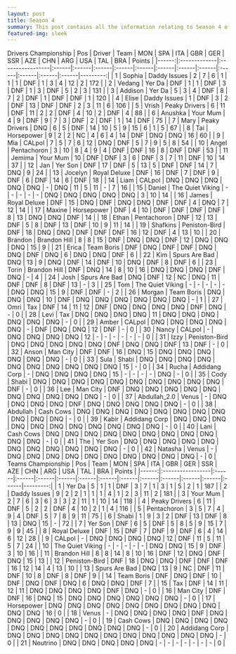```yaml
---
layout: post 
title: Season 4 
summary: This post contains all the information relating to Season 4 of Formula j! 
featured-img: sleek 
--- 
```

Drivers Championship
|   Pos | Driver       | Team             | MON   | SPA   | ITA   | GBR   | GER   | SSR   | AZE   | CHN   | ARG   | USA   | TAL   | BRA   |   Points |
|------:|:-------------|:-----------------|:------|:------|:------|:------|:------|:------|:------|:------|:------|:------|:------|:------|---------:|
|     1 | Sophia       | Daddy Issues     | 2     | 7     | 6     | 1     | 1     | 1     | DNF   | 1     | 3     | 4     | 12    | 2     |      172 |
|     2 | Vedang       | Yer Da           | DNF   | 1     | 1     | DNF   | 3     | DNF   | 1     | 3     | DNF   | 5     | 2     | 3     |      131 |
|     3 | Addison      | Yer Da           | 5     | 3     | 4     | DNF   | 8     | 7     | 2     | DNF   | 1     | DNF   | DNF   | 1     |      120 |
|     4 | Elise        | Daddy Issues     | 1     | DNF   | 3     | 2     | DNF   | 13    | DNF   | DNF   | 2     | 3     | 11    | 6     |      106 |
|     5 | Vrish        | Peaky Drivers    | 6     | 11    | DNF   | 11    | 2     | 2     | DNF   | 4     | 10    | 2     | DNF   | 4     |       88 |
|     6 | Anushka      | Your Mum         | 4     | 9     | DNF   | 9     | 7     | 3     | DNF   | 2     | DNF   | 1     | 14    | DNF   |       75 |
|     7 | Mary         | Peaky Drivers    | DNQ   | 6     | 5     | DNF   | 14    | 10    | 5     | 9     | 15    | 6     | 1     | 5     |       67 |
|     8 | Tai          | Horsepower       | 9     | 2     | 2     | NC    | 4     | 6     | 4     | 14    | DNF   | DNQ   | DNQ   | 16    |       60 |
|     9 | Mia          | CALpol           | 7     | 5     | 7     | 6     | 12    | DNQ   | DNF   | 5     | 7     | 9     | 5     | 8     |       54 |
|    10 | Angel        | Pentachoron      | 3     | 10    | 8     | 4     | 9     | 4     | DNF   | DNF   | 16    | 8     | DNF   | DNF   |       53 |
|    11 | Jemima       | Your Mum         | 10    | DNF   | DNF   | 3     | 6     | DNF   | 3     | 7     | 11    | DNF   | 10    | 14    |       37 |
|    12 | Jan          | Yer Son          | DNF   | 17    | DNF   | 5     | 13    | 5     | DNF   | DNF   | 14    | 7     | DNQ   | 9     |       24 |
|    13 | Jocelyn      | Royal Deluxe     | DNF   | 16    | DNF   | 7     | DNF   | 9     | DNF   | 6     | DNF   | 14    | 6     | DNF   |       18 |
|    14 | Liam         | CALpol           | DNQ   | DNQ   | DNQ   | DNQ   | DNQ   | -     | DNQ   | 11    | 5     | 11    | -     | 7     |       16 |
|    15 | Daniel       | The Quiet Viking | -     | -     | -     | -     | -     | DNQ   | DNQ   | DNQ   | DNQ   | DNQ   | 3     | 10    |       14 |
|    16 | James        | Royal Deluxe     | DNF   | 15    | DNQ   | DNF   | DNQ   | DNQ   | DNF   | DNF   | 4     | DNQ   | 7     | 12    |       14 |
|    17 | Maxine       | Horsepower       | DNF   | 4     | 10    | DNF   | DNF   | DNF   | DNF   | 8     | 13    | DNQ   | DNQ   | DNF   |       14 |
|    18 | Ethan        | Pentachoron      | DNF   | 12    | 13    | DNF   | 5     | 8     | DNF   | 13    | DNF   | 10    | 9     | 11    |       14 |
|    19 | Shafkins     | Peniston-Bird    | DNF   | 18    | DNQ   | DNQ   | DNF   | DNF   | DNF   | 16    | 12    | DNF   | 4     | 13    |       10 |
|    20 | Brandon      | Brandon Hill     | 8     | 8     | 15    | DNF   | DNQ   | DNQ   | DNF   | 12    | DNQ   | DNQ   | DNQ   | 15    |        9 |
|    21 | Erica        | Team Boris       | DNF   | DNQ   | DNF   | DNF   | DNQ   | DNQ   | DNF   | DNQ   | 6     | DNQ   | DNQ   | DNF   |        6 |
|    22 | Kim          | Spurs Are Bad    | DNQ   | 13    | 9     | DNQ   | DNF   | 14    | DNF   | 10    | DNQ   | DNF   | 8     | DNF   |        6 |
|    23 | Torin        | Brandon Hill     | DNF   | DNQ   | 14    | 8     | 10    | 16    | DNQ   | DNQ   | DNQ   | DNF   | DNQ   | -     |        4 |
|    24 | Josh         | Spurs Are Bad    | DNQ   | DNF   | 12    | NC    | DNQ   | 11    | DNF   | DNF   | 8     | DNF   | 13    | -     |        3 |
|    25 | Tom          | The Quiet Viking | -     | -     | -     | -     | -     | DNQ   | DNQ   | 15    | 9     | DNF   | DNF   | -     |        2 |
|    26 | Morgan       | Team Boris       | DNQ   | DNQ   | DNQ   | 10    | DNF   | DNQ   | DNQ   | DNQ   | DNQ   | DNQ   | DNQ   | -     |        1 |
|    27 | Omri         | Tax              | DNF   | 14    | 11    | 12    | DNF   | DNQ   | DNQ   | DNQ   | DNQ   | DNF   | DNQ   | -     |        0 |
|    28 | Levi         | Tax              | DNQ   | DNQ   | DNQ   | DNQ   | 11    | DNQ   | DNQ   | DNQ   | DNQ   | DNQ   | DNQ   | -     |        0 |
|    29 | Amber        | CALpol           | DNQ   | DNQ   | DNQ   | DNQ   | DNQ   | -     | DNF   | DNQ   | DNQ   | 12    | DNF   | -     |        0 |
|    30 | Nancy        | CALpol           | -     | DNQ   | DNQ   | DNQ   | DNQ   | 12    | -     | -     | -     | -     | -     | -     |        0 |
|    31 | Izzy         | Peniston-Bird    | DNQ   | DNQ   | DNQ   | DNQ   | DNQ   | DNF   | DNQ   | DNQ   | DNF   | 13    | DNF   | -     |        0 |
|    32 | Anson        | Man City         | DNF   | DNF   | 16    | DNQ   | 15    | DNQ   | DNQ   | DNQ   | DNQ   | DNQ   | DNQ   | -     |        0 |
|    33 | Sula         | Shabi            | DNQ   | DNQ   | DNQ   | DNQ   | DNQ   | DNQ   | DNQ   | DNQ   | DNQ   | DNQ   | 15    | -     |        0 |
|    34 | Rucha        | Addidang Corp    | -     | DNQ   | DNQ   | DNQ   | DNQ   | 15    | -     | -     | -     | -     | DNQ   | -     |        0 |
|    35 | Cody         | Shabi            | DNQ   | DNQ   | DNQ   | DNQ   | DNQ   | DNQ   | DNQ   | DNQ   | DNQ   | DNQ   | DNF   | -     |        0 |
|    36 | Lee          | Man City         | DNF   | DNQ   | DNQ   | DNQ   | DNQ   | DNQ   | DNQ   | DNQ   | DNQ   | DNQ   | DNQ   | -     |        0 |
|    37 | Abdullah_2.0 | Venus            | -     | DNQ   | DNQ   | DNQ   | DNQ   | DNF   | DNQ   | DNQ   | DNQ   | DNQ   | DNQ   | -     |        0 |
|    38 | Abdullah     | Cash Cows        | DNQ   | DNQ   | DNQ   | DNQ   | DNQ   | DNQ   | DNQ   | DNQ   | DNQ   | DNQ   | DNQ   | -     |        0 |
|    39 | Kabir        | Addidang Corp    | DNQ   | DNQ   | DNQ   | DNQ   | DNQ   | DNQ   | DNQ   | DNQ   | DNQ   | DNQ   | DNQ   | -     |        0 |
|    40 | Lani         | Cash Cows        | DNQ   | DNQ   | DNQ   | DNQ   | DNQ   | DNQ   | DNQ   | DNQ   | DNQ   | DNQ   | DNQ   | -     |        0 |
|    41 | The          | Yer Son          | DNQ   | DNQ   | DNQ   | DNQ   | DNQ   | DNQ   | DNQ   | DNQ   | DNQ   | DNQ   | DNQ   | -     |        0 |
|    42 | Natasha      | Venus            | -     | DNQ   | DNQ   | DNQ   | DNQ   | DNQ   | DNQ   | DNQ   | DNQ   | DNQ   | DNQ   | -     |        0 |
Teams Championship
|   Pos | Team             | MON   | SPA   | ITA   | GBR   | GER   | SSR   | AZE   | CHN   | ARG   | USA   | TAL   | BRA   |   Points |
|------:|:-----------------|:------|:------|:------|:------|:------|:------|:------|:------|:------|:------|:------|:------|---------:|
|     1 | Yer Da           | 5     | 1     | 1     | DNF   | 3     | 7     | 1     | 3     | 1     | 5     | 2     | 1     |      187 |
|     2 | Daddy Issues     | 9     | 2     | 2     | 1     | 1     | 1     | 4     | 1     | 2     | 3     | 11    | 2     |      181 |
|     3 | Your Mum         | 2     | 7     | 6     | 3     | 6     | 3     | 3     | 2     | 11    | 1     | 10    | 14    |      118 |
|     4 | Peaky Drivers    | 6     | 11    | DNF   | 5     | 2     | 2     | DNF   | 4     | 10    | 2     | 1     | 4     |      116 |
|     5 | Pentachoron      | 3     | 5     | 7     | 4     | 9     | 4     | DNF   | 5     | 7     | 8     | 9     | 11    |       75 |
|     6 | Shabi            | 1     | 9     | 3     | 2     | DNF   | 13    | DNF   | 8     | 13    | DNQ   | 15    | -     |       72 |
|     7 | Yer Son          | DNF   | 6     | 5     | DNF   | 5     | 8     | 5     | 9     | 15    | 7     | 9     | 9     |       45 |
|     8 | Royal Deluxe     | DNF   | 15    | DNF   | 7     | DNF   | 9     | DNF   | 6     | 4     | 14    | 6     | 12    |       28 |
|     9 | CALpol           | -     | DNQ   | DNQ   | DNQ   | DNQ   | 12    | DNF   | 11    | 5     | 11    | 5     | 7     |       24 |
|    10 | The Quiet Viking | -     | -     | -     | -     | -     | DNQ   | DNQ   | 15    | 9     | DNF   | 3     | 10    |       16 |
|    11 | Brandon Hill     | 8     | 8     | 14    | 8     | 10    | 16    | DNF   | 12    | DNQ   | DNF   | DNQ   | 15    |       13 |
|    12 | Peniston-Bird    | DNF   | 18    | DNQ   | DNQ   | DNF   | DNF   | DNF   | 16    | 12    | 14    | 4     | 13    |       10 |
|    13 | Spurs Are Bad    | DNQ   | 13    | 9     | NC    | DNF   | 11    | DNF   | 10    | 8     | DNF   | 8     | DNF   |        9 |
|    14 | Team Boris       | DNF   | DNQ   | DNF   | 10    | DNF   | DNQ   | DNF   | DNQ   | 6     | DNQ   | DNQ   | DNF   |        7 |
|    15 | Tax              | DNF   | 14    | 11    | 12    | 11    | DNQ   | DNQ   | DNQ   | DNQ   | DNF   | DNQ   | -     |        0 |
|    16 | Man City         | DNF   | DNF   | 16    | DNQ   | 15    | DNQ   | DNQ   | DNQ   | DNQ   | DNQ   | DNQ   | -     |        0 |
|    17 | Horsepower       | DNQ   | DNQ   | DNQ   | DNQ   | DNQ   | DNQ   | DNQ   | DNQ   | DNQ   | DNQ   | DNQ   | 16    |        0 |
|    18 | Venus            | -     | DNQ   | DNQ   | DNQ   | DNQ   | DNF   | DNQ   | DNQ   | DNQ   | DNQ   | DNQ   | -     |        0 |
|    19 | Cash Cows        | DNQ   | DNQ   | DNQ   | DNQ   | DNQ   | DNQ   | DNQ   | DNQ   | DNQ   | DNQ   | DNQ   | -     |        0 |
|    20 | Addidang Corp    | DNQ   | DNQ   | DNQ   | DNQ   | DNQ   | DNQ   | DNQ   | DNQ   | DNQ   | DNQ   | DNQ   | -     |        0 |
|    21 | Neutrino         | DNQ   | DNQ   | DNQ   | DNQ   | DNQ   | -     | -     | -     | -     | -     | -     | -     |        0 |
